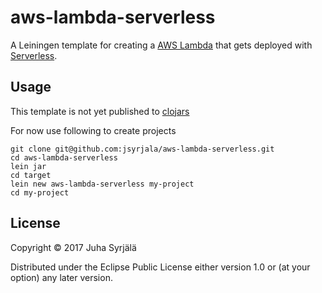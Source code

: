 # aws-lambda-serverless

A Leiningen template for creating a [AWS Lambda](https://aws.amazon.com/lambda/) 
that gets deployed with [Serverless](https://serverless.com/).

## Usage

This template is not yet published to [clojars](https://clojars.org)

For now use following to create projects

```
git clone git@github.com:jsyrjala/aws-lambda-serverless.git
cd aws-lambda-serverless
lein jar
cd target
lein new aws-lambda-serverless my-project
cd my-project
```


## License

Copyright © 2017 Juha Syrjälä

Distributed under the Eclipse Public License either version 1.0 or (at
your option) any later version.

